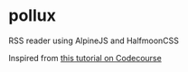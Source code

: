 # pollux
RSS reader using AlpineJS and HalfmoonCSS

Inspired from [this tutorial on Codecourse](https://blog.codecourse.com/build-an-rss-reader-with-alpine-js/)
